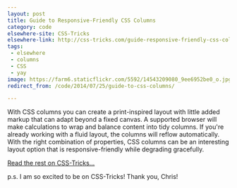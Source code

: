 ```yaml
---
layout: post
title: Guide to Responsive-Friendly CSS Columns
category: code
elsewhere-site: CSS-Tricks
elsewhere-link: http://css-tricks.com/guide-responsive-friendly-css-columns/
tags:
 - elsewhere
 - columns
 - CSS
 - yay
image: https://farm6.staticflickr.com/5592/14543209080_9ee6952be0_o.jpg
redirect_from: /code/2014/07/25/guide-to-css-columns/

---
```



With CSS columns you can create a print-inspired layout with little added markup that can adapt beyond a fixed canvas. A supported browser will make calculations to wrap and balance content into tidy columns. If you're already working with a fluid layout, the columns will reflow automatically. With the right combination of properties, CSS columns can be an interesting layout option that is responsive-friendly while degrading gracefully.

[Read the rest on CSS-Tricks&hellip;](http://css-tricks.com/guide-responsive-friendly-css-columns/)

p.s. I am so excited to be on CSS-Tricks! Thank you, Chris!
